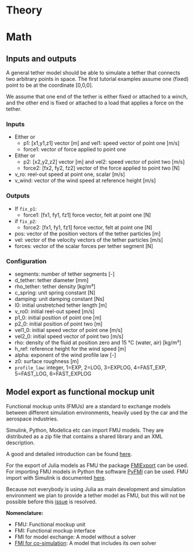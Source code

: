 # Theory

# Math

## Inputs and outputs
A general tether model should be able to simulate a tether that connects two arbitrary points in space. The first tutorial examples assume one (fixed) point to be at the coordinate [0,0,0].

We assume that one end of the tether is either fixed or attached to a winch, and the other end is fixed or attached to a load that applies a force on the tether.

### Inputs
- Either or
  - p1: [x1,y1,z1] vector [m] and vel1: speed vector of point one [m/s]
  - force1: vector of force applied to point one
- Either or
  - p2: [x2,y2,z2] vector [m] and vel2: speed vector of point two [m/s]
  - force2: [fx2, fy2, fz2] vector of the force applied to point two [N]
- v_ro: reel-out speed at point one, scalar [m/s]
- v_wind: vector of the wind speed at reference height [m/s]

### Outputs
- If `fix_p1`:
  - force1: [fx1, fy1, fz1] force vector, felt at point one [N]
- if `fix_p2`:
  - force2: [fx1, fy1, fz1] force vector, felt at point one [N]
- pos: vector of the position vectors of the tether particles [m]
- vel: vector of the velocity vectors of the tether particles [m/s]
- forces: vector of the scalar forces per tether segment [N]

### Configuration
- segments: number of tether segments [-]
- d_tether: tether diameter [mm]
- rho_tether: tether density [kg/m³]
- c_spring: unit spring constant [N]
- damping: unit damping constant [Ns]
- l0: initial unstretched tether length [m]
- v_ro0: initial reel-out speed [m/s]
- p1_0: initial position of point one [m]
- p2_0: initial position of point two [m]
- vel1_0: initial speed vector of point one [m/s]
- vel2_0: initial speed vector of point two [m/s]
- rho: density of the fluid at position zero and 15 °C (water, air) [kg/m³]
- h_ref: reference height for the wind speed [m]
- alpha: exponent of the wind profile law [-]
- z0: surface roughness [m]
- `profile_law`: integer, 1=EXP, 2=LOG, 3=EXPLOG, 4=FAST_EXP, 5=FAST_LOG, 6=FAST_EXPLOG  

## Model export as functional mockup unit
Functional mockup units (FMUs) are a standard to exchange models between different
simulation environments, heavily used by the car and the aerospace industries.

Simulink, Python, Modelica etc can import FMU models. They are distributed as a
zip file that contains a shared library and an XML description.

A good and detailed introduction can be found [here](https://www.iea-annex60.org/finalReport/activity_1_2.html).

For the export of Julia models as FMU the package [FMIExport](https://github.com/ThummeTo/FMIExport.jl) can be used. For importing FMU models in Python the software [PyFMI](https://jmodelica.org/pyfmi/index.html#) can be used. FMU import with Simulink is documented [here](https://nl.mathworks.com/help/simulink/ug/work-with-fmi-in-simulink.html).

Because not everybody is using Julia as main development and simulation environment we plan
to provide a tether model as FMU, but this will not be possible before this [issue](https://github.com/ThummeTo/FMIExport.jl/issues/10) is resolved.

**Nomenclature:**
- FMU: Functional mockup unit
- FMI: Functional mockup interface
- FMI for model exchange: A model without a solver
- [FMI for co-simulation](https://fmi-standard.org/docs/3.0.1/#_fmi_for_co_simulation_cs): A model that includes its own solver
